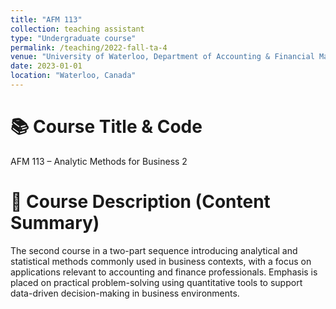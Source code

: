 ```yaml
---
title: "AFM 113"
collection: teaching assistant
type: "Undergraduate course"
permalink: /teaching/2022-fall-ta-4
venue: "University of Waterloo, Department of Accounting & Financial Management"
date: 2023-01-01
location: "Waterloo, Canada"
---
```


📚 Course Title & Code
======
AFM 113 – Analytic Methods for Business 2

🧾 Course Description (Content Summary)
======
The second course in a two-part sequence introducing analytical and statistical methods commonly used in business contexts, with a focus on applications relevant to accounting and finance professionals. Emphasis is placed on practical problem-solving using quantitative tools to support data-driven decision-making in business environments.



